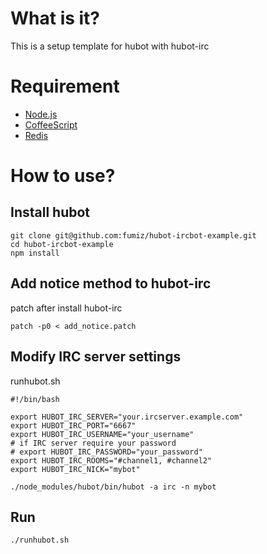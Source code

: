 # What is it?

This is a setup template for hubot with hubot-irc

# Requirement
* [Node.js](http://nodejs.org/)
* [CoffeeScript](http://coffeescript.org/)
* [Redis](http://redis.io/)

# How to use?

## Install hubot
```
git clone git@github.com:fumiz/hubot-ircbot-example.git
cd hubot-ircbot-example
npm install
```

## Add notice method to hubot-irc
patch after install hubot-irc
```
patch -p0 < add_notice.patch
```

## Modify IRC server settings
runhubot.sh
```
#!/bin/bash
 
export HUBOT_IRC_SERVER="your.ircserver.example.com"
export HUBOT_IRC_PORT="6667"
export HUBOT_IRC_USERNAME="your_username"
# if IRC server require your password
# export HUBOT_IRC_PASSWORD="your_password"
export HUBOT_IRC_ROOMS="#channel1, #channel2"
export HUBOT_IRC_NICK="mybot"
 
./node_modules/hubot/bin/hubot -a irc -n mybot
```

## Run
```
./runhubot.sh
```

